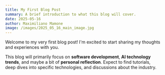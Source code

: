 ```yaml
---
title: My First Blog Post
summary: A brief introduction to what this blog will cover.
date: 2025-05-16
author: Maximiliano Mamone
image: /images/2025_05_16_main_image.jpg
---
```


Welcome to my very first blog post! I'm excited to start sharing my thoughts and experiences with you.

This blog will primarily focus on **software development**, **AI technology trends**, and maybe a bit of **personal reflection**. Expect to find tutorials, deep dives into specific technologies, and discussions about the industry.
